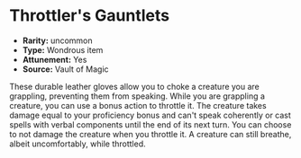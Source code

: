 
# Throttler's Gauntlets

* **Rarity:** uncommon
* **Type:** Wondrous item
* **Attunement:** Yes
* **Source:** Vault of Magic


These durable leather gloves allow you to choke a creature you are grappling, preventing them from speaking. While you are grappling a creature, you can use a bonus action to throttle it. The creature takes damage equal to your proficiency bonus and can't speak coherently or cast spells with verbal components until the end of its next turn. You can choose to not damage the creature when you throttle it. A creature can still breathe, albeit uncomfortably, while throttled.

